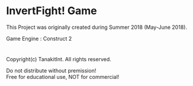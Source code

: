 # InvertFight! Game
This Project was originally created during Summer 2018 (May-June 2018).

Game Engine : Construct 2
#
Copyright(c) TanakitInt. All rights reserved.

Do not distribute without premission!<br/>
Free for educational use, NOT for commercial!
